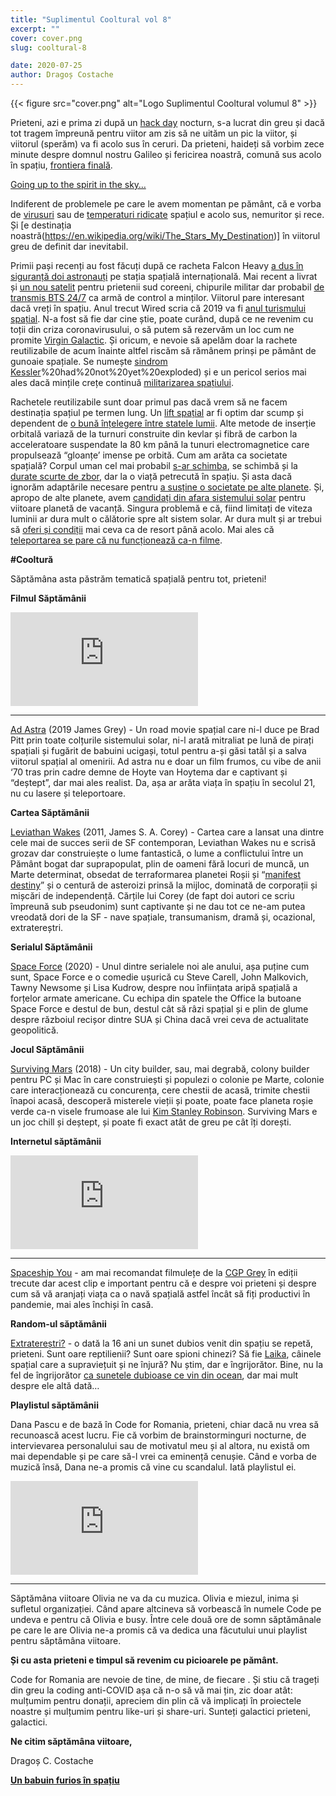 ```yaml
---
title: "Suplimentul Cooltural vol 8"
excerpt: ""
cover: cover.png
slug: cooltural-8

date: 2020-07-25
author: Dragoș Costache
---
```


{{< figure src="cover.png" alt="Logo Suplimentul Cooltural volumul 8" >}}

Prieteni, azi e prima zi după un [hack day](https://tfsg.code4.ro/en/hackday/) nocturn, s-a lucrat din greu și dacă tot tragem împreună pentru viitor am zis să ne uităm un pic la viitor, și viitorul (sperăm) va fi acolo sus în ceruri. Da prieteni, haideți să vorbim zece minute despre domnul nostru Galileo și fericirea noastră, comună sus acolo în spațiu, [frontiera finală](https://www.youtube.com/watch?v=S6R3MiAv9ac). 

[Going up to the spirit in the sky…](https://www.youtube.com/watch?v=_MMecOeC3e4)

Indiferent de problemele pe care le avem momentan pe pământ, că e vorba de [virusuri](https://www.digi24.ro/stiri/actualitate/romania-se-apropie-de-1-000-de-cazuri-noi-de-covid-in-24-de-ore-cei-mai-multi-morti-din-cauza-coronavirusului-de-inceputul-pandemiei-1341123) sau de [temperaturi ridicate](https://www.nytimes.com/2020/07/15/climate/siberia-heat-wave-climate-change.html) spațiul e acolo sus, nemuritor și rece. Și [e destinația noastră(https://en.wikipedia.org/wiki/The_Stars_My_Destination)] în viitorul greu de definit dar inevitabil. 

Primii pași recenți au fost făcuți după ce racheta Falcon Heavy [a dus în siguranță doi astronauți](https://spaceflightnow.com/2020/05/27/falcon-9-crew-dragon-demo-2-mission-status-center/) pe stația spațială internațională. Mai recent a livrat și [un nou satelit](https://spaceflightnow.com/2020/07/20/spacex-delivers-south-koreas-first-military-satellite-into-on-target-orbit/) pentru prietenii sud coreeni, chipurile militar dar probabil [de transmis BTS 24/7](https://www.youtube.com/watch?v=MBdVXkSdhwU) ca armă de control a minților. Viitorul pare interesant dacă vreți în spațiu. Anul trecut Wired scria că 2019 va fi [anul turismului spațial](https://www.wired.co.uk/article/spacex-blue-origin-space-tourism). N-a fost să fie dar cine știe, poate curând, după ce ne revenim cu toții din criza coronavirusului, o să putem să rezervăm un loc cum ne promite [Virgin Galactic](https://www.virgingalactic.com/). Și oricum, e nevoie să apelăm doar la rachete reutilizabile de acum înainte altfel riscăm să rămânem prinși pe pământ de gunoaie spațiale. Se numește [sindrom Kessler](https://en.wikipedia.org/wiki/Kessler_syndrome#:~:text=In%201978%2C%20Kessler%20found%20that,(especially%20US%20Delta%20rockets).&text=A%20number%20of%20other%20Delta,program)%20had%20not%20yet%20exploded) și e un pericol serios mai ales dacă mințile crețe continuă [militarizarea spațiului](https://www.theverge.com/2020/7/23/21335338/united-states-space-force-star-trek-delta-symbol-air-force-space-command).

Rachetele reutilizabile sunt doar primul pas dacă vrem să ne facem destinația spațiul pe termen lung. Un [lift spațial](https://en.wikipedia.org/wiki/Space_elevator) ar fi optim dar scump și dependent de [o bună înțelegere între statele lumii](https://www.nbcnews.com/mach/science/colossal-elevator-space-could-be-going-sooner-you-ever-imagined-ncna915421). Alte metode  de inserție orbitală variază de la turnuri construite din kevlar și fibră de carbon la acceleratoare suspendate la 80 km până la tunuri electromagnetice care propulsează “gloanțe’ imense pe orbită. Cum am arăta ca societate spațială? Corpul uman cel mai probabil [s-ar schimba](https://www.sciencealert.com/homo-galacticus-how-space-will-shape-the-humans-of-the-future), se schimbă și la [durate scurte de zbor](https://www.nasa.gov/hrp/bodyinspace), dar la o viață petrecută în spațiu. Și asta dacă ignorăm adaptările necesare pentru [a susține o societate pe alte planete](https://www.wired.com/story/ideas-jason-pontin-genetic-engineering-for-mars/). Și, apropo de alte planete, avem [candidați din afara sistemului solar](https://en.wikipedia.org/wiki/List_of_extrasolar_candidates_for_liquid_water) pentru viitoare planetă de vacanță. Singura problemă e că, fiind limitați de viteza luminii ar dura mult o călătorie spre alt sistem solar. Ar dura mult și ar trebui să [oferi și condiții](https://www.universetoday.com/141407/how-big-would-a-generation-ship-need-to-be-to-keep-a-crew-of-500-alive-for-the-journey-to-another-star-1/) mai ceva ca de resort până acolo. Mai ales că [teleportarea se pare că nu funcționează ca-n filme](https://www.bbvaopenmind.com/en/science/physics/teleportation-is-here-but-its-not-what-we-expected/).

**#Cooltură**

Săptămâna asta păstrăm tematică spațială pentru tot, prieteni!

**Filmul Săptămânii**

<div class="embed-responsive is-16by9">
  <iframe src="https://www.youtube-nocookie.com/embed/P6AaSMfXHbA" frameborder="0" allow="accelerometer; autoplay; encrypted-media; gyroscope; picture-in-picture" allowfullscreen></iframe>
</div>

---

[Ad Astra](https://www.youtube.com/watch?v=P6AaSMfXHbA) (2019 James Grey) - Un road movie spațial care ni-l duce pe Brad Pitt prin toate colțurile sistemului solar, ni-l arată mitraliat pe lună de pirați spațiali și fugărit de babuini ucigași, totul pentru a-și găsi tatăl și a salva viitorul spațial al omenirii. Ad astra nu e doar un film frumos, cu vibe de anii ‘70 tras prin cadre demne de Hoyte van Hoytema dar e captivant și “deștept”, dar mai ales realist. Da, așa ar arăta viața în spațiu în secolul 21, nu cu lasere și teleportoare.

**Cartea Săptămânii**

[Leviathan Wakes](https://www.amazon.com/Leviathan-Wakes-James-S-Corey/dp/0316129089) (2011, James S. A. Corey) - Cartea care a lansat una dintre cele mai de succes serii de SF contemporan, Leviathan Wakes nu e scrisă grozav dar construiește o lume fantastică, o lume a conflictului între un Pământ bogat dar suprapopulat, plin de oameni fără locuri de muncă, un Marte determinat, obsedat de terraformarea planetei Roșii și “[manifest destiny](https://en.wikipedia.org/wiki/Manifest_destiny)” și o centură de asteroizi prinsă la mijloc, dominată de corporații și mișcări de independență. Cărțile lui Corey (de fapt doi autori ce scriu împreună sub pseudonim) sunt captivante și  ne dau tot ce ne-am putea vreodată dori de la SF - nave spațiale, transumanism, dramă și, ocazional, extratereștri.

**Serialul Săptămânii**

[Space Force](https://www.youtube.com/watch?v=l4mY2asIjWk) (2020) - Unul dintre serialele noi ale anului, așa puține cum sunt, Space Force e o comedie ușurică cu Steve Carell, John Malkovich, Tawny Newsome și Lisa Kudrow, despre nou înființata aripă spațială a forțelor armate americane. Cu echipa din spatele the Office la butoane Space Force e destul de bun, destul cât să râzi spațial și e plin de glume despre războiul recișor dintre SUA și China dacă vrei ceva de actualitate geopolitică.

**Jocul Săptămânii**

[Surviving Mars](https://store.steampowered.com/app/464920/Surviving_Mars/) (2018) - Un city builder, sau, mai degrabă, colony builder pentru PC și Mac în care construiești și populezi o colonie pe Marte, colonie care interacționează cu concurența, cere chestii de acasă, trimite chestii înapoi acasă, descoperă misterele vieții și poate, poate face planeta roșie verde ca-n visele frumoase ale lui [Kim Stanley Robinson](https://en.wikipedia.org/wiki/Mars_trilogy). Surviving Mars e un joc chill și deștept, și poate fi exact atât de greu pe cât îți dorești. 

**Internetul săptămânii**

<div class="embed-responsive is-16by9">
  <iframe src="https://www.youtube-nocookie.com/embed/snAhsXyO3Ck" frameborder="0" allow="accelerometer; autoplay; encrypted-media; gyroscope; picture-in-picture" allowfullscreen></iframe>
</div>

---

[Spaceship You](https://www.youtube.com/watch?v=snAhsXyO3Ck) - am mai recomandat filmulețe de la [CGP Grey](https://www.youtube.com/channel/UC2C_jShtL725hvbm1arSV9w) în ediții trecute dar acest clip e important pentru că e despre voi prieteni și despre cum să vă aranjați viața ca o navă spațială astfel încât să fiți productivi în pandemie, mai ales închiși în casă.

**Random-ul săptămânii**

[Extratereștri?](https://www.space.com/mysterious-fast-radio-burst-pattern.html) - o dată la 16 ani un sunet dubios venit din spațiu se repetă, prieteni. Sunt oare reptilienii? Sunt oare spioni chinezi? Să fie [Laika](https://en.wikipedia.org/wiki/Laika#:~:text=In%20October%202002%2C%20Dimitri%20Malashenkov,circuit%20of%20flight%20from%20overheating.&text=Over%20five%20months%20later%2C%20after,entry%20on%2014%20April%201958.), câinele spațial care a supraviețuit și ne înjură? Nu știm, dar e îngrijorător. Bine, nu la fel de îngrijorător [ca sunetele dubioase ce vin din ocean](https://en.wikipedia.org/wiki/Bloop), dar mai mult despre ele altă dată…

**Playlistul săptămânii**

Dana Pascu e de bază în Code for Romania, prieteni, chiar dacă nu vrea să recunoască acest lucru. Fie că vorbim de brainstorminguri nocturne, de intervievarea personalului sau de motivatul meu și al altora, nu există om mai dependable și pe care să-l vrei ca eminență cenușie. Când e vorba de muzică însă, Dana ne-a promis că vine cu scandalul. Iată playlistul ei.

<div class="embed-responsive is-16by9">
  <iframe src="https://open.spotify.com/embed/playlist/1ZRNnotXh99LPi23ujYTa3" frameborder="0" allowtransparency="true" allow="encrypted-media"></iframe>
</div>

---

Săptămâna viitoare Olivia ne va da cu muzica. Olivia e miezul, inima și sufletul organizației. Când apare altcineva să vorbească în numele Code pe undeva e pentru că Olivia e busy. Între cele două ore de somn săptămânale pe care le are Olivia ne-a promis că va dedica una făcutului unui playlist pentru săptămâna viitoare.


**Și cu asta prieteni e timpul să revenim cu picioarele pe pământ.**


Code for Romania are nevoie de tine, de mine, de fiecare . Și stiu că trageți din greu la coding anti-COVID așa că n-o să vă mai țin, zic doar atât: mulțumim pentru donații, apreciem din plin că vă implicați  în proiectele noastre și mulțumim pentru like-uri și share-uri. Sunteți galactici prieteni, galactici.

**Ne citim săptămâna viitoare,**

Dragoș C. Costache

**[Un babuin furios în spațiu](https://www.youtube.com/watch?v=EbU1oZr_TUo)**
